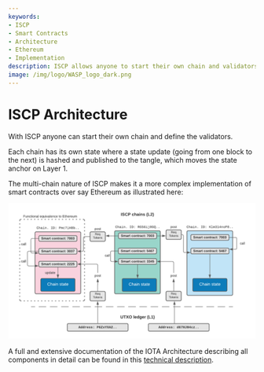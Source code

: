 ```yaml
---
keywords:
- ISCP
- Smart Contracts
- Architecture
- Ethereum
- Implementation
description: ISCP allows anyone to start their own chain and validators. Link to full technical description of the ISCP architecture.  
image: /img/logo/WASP_logo_dark.png
---
```

# ISCP Architecture

With ISCP anyone can start their own chain and define the validators.

Each chain has its own state where a state update (going from one block to the next) is hashed and published to the tangle, which moves the state anchor on Layer 1.

The multi-chain nature of ISCP makes it a more complex implementation of smart contracts over say Ethereum as illustrated here:

![ISCP multichain architecture](/img/multichain.png)

A full and extensive documentation of the IOTA Architecture describing all components in detail can be found in this
[technical description](https://github.com/iotaledger/wasp/raw/master/documentation/ISCP%20architecture%20description%20v3.pdf).
